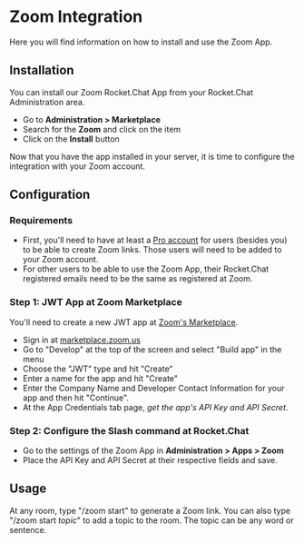 # Zoom Integration

Here you will find information on how to install and use the Zoom App.

## Installation

You can install our Zoom Rocket.Chat App from your Rocket.Chat Administration area.

- Go to **Administration > Marketplace**
- Search for the **Zoom** and click on the item
- Click on the **Install** button

Now that you have the app installed in your server, it is time to configure the integration with your Zoom account.

## Configuration

### Requirements

- First, you'll need to have at least a [Pro account](https://zoom.us/pricing) for users (besides you) to be able to create Zoom links. Those users will need to be added to your Zoom account.
- For other users to be able to use the Zoom App, their Rocket.Chat registered emails need to be the same as registered at Zoom.

### Step 1: JWT App at Zoom Marketplace

You'll need to create a new JWT app at [Zoom's Marketplace](https://marketplace.zoom.us/).

- Sign in at [marketplace.zoom.us](https://marketplace.zoom.us/)
- Go to "Develop" at the top of the screen and select "Build app" in the menu
- Choose the "JWT" type and hit "Create"
- Enter a name for the app and hit "Create"
- Enter the Company Name and Developer Contact Information for your app and then hit "Continue".
- At the App Credentials tab page, *get the app's API Key and API Secret*.

### Step 2: Configure the Slash command at Rocket.Chat

- Go to the settings of the Zoom App in **Administration > Apps > Zoom**
- Place the API Key and API Secret at their respective fields and save.

## Usage

At any room, type "/zoom start" to generate a Zoom link.
You can also type "/zoom start _topic_" to add a topic to the room. The topic can be any word or sentence.
